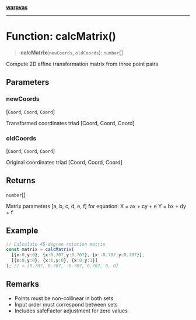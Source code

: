 [**warpvas**](../../../README.md)

***

# Function: calcMatrix()

> **calcMatrix**(`newCoords`, `oldCoords`): `number`[]

Compute 2D affine transformation matrix from three point pairs

## Parameters

### newCoords

\[`Coord`, `Coord`, `Coord`\]

Transformed coordinates triad [Coord, Coord, Coord]

### oldCoords

\[`Coord`, `Coord`, `Coord`\]

Original coordinates triad [Coord, Coord, Coord]

## Returns

`number`[]

Matrix parameters [a, b, c, d, e, f] for equation:
  X = ax + cy + e
  Y = bx + dy + f

## Example

```typescript
// Calculate 45-degree rotation matrix
const matrix = calcMatrix(
  [{x:0,y:0}, {x:0.707,y:0.707}, {x:-0.707,y:0.707}],
  [{x:0,y:0}, {x:1,y:0}, {x:0,y:1}]
); // ≈ [0.707, 0.707, -0.707, 0.707, 0, 0]
```

## Remarks

- Points must be non-collinear in both sets
- Input order must correspond between sets
- Includes safeFactor adjustment for zero values
